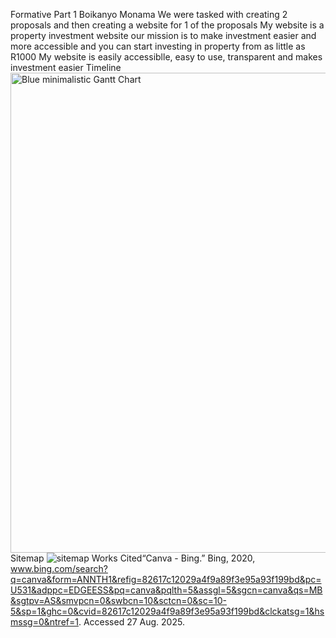 Formative Part 1
Boikanyo Monama 
We were tasked with creating 2 proposals and then creating a website for 1 of the proposals
My website is a property investment website our mission is to make investment easier and more accessible and you can start investing in property from as little as R1000
My website is easily accessiblle, easy to use, transparent and makes investment easier
Timeline
<img width="1024" height="768" alt="Blue minimalistic Gantt Chart" src="https://github.com/user-attachments/assets/73870d01-3b0b-455d-8b86-e1c64ecdc0ef" />
Sitemap
![sitemap](https://github.com/user-attachments/assets/1a202b9f-45e4-47c7-b3a6-3e5535a56c73)
Works Cited“Canva - Bing.” Bing, 2020, www.bing.com/search?q=canva&form=ANNTH1&refig=82617c12029a4f9a89f3e95a93f199bd&pc=U531&adppc=EDGEESS&pq=canva&pqlth=5&assgl=5&sgcn=canva&qs=MB&sgtpv=AS&smvpcn=0&swbcn=10&sctcn=0&sc=10-5&sp=1&ghc=0&cvid=82617c12029a4f9a89f3e95a93f199bd&clckatsg=1&hsmssg=0&ntref=1. Accessed 27 Aug. 2025.
